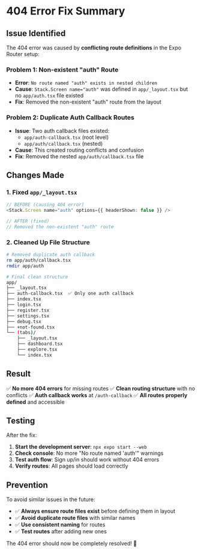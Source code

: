# 404 Error Fix Summary

## Issue Identified

The 404 error was caused by **conflicting route definitions** in the Expo Router setup:

### Problem 1: Non-existent "auth" Route
- **Error**: `No route named "auth" exists in nested children`
- **Cause**: `Stack.Screen name="auth"` was defined in `app/_layout.tsx` but no `app/auth.tsx` file existed
- **Fix**: Removed the non-existent "auth" route from the layout

### Problem 2: Duplicate Auth Callback Routes
- **Issue**: Two auth callback files existed:
  - `app/auth-callback.tsx` (root level)
  - `app/auth/callback.tsx` (nested)
- **Cause**: This created routing conflicts and confusion
- **Fix**: Removed the nested `app/auth/callback.tsx` file

## Changes Made

### 1. Fixed `app/_layout.tsx`
```typescript
// BEFORE (causing 404 error)
<Stack.Screen name="auth" options={{ headerShown: false }} />

// AFTER (fixed)
// Removed the non-existent "auth" route
```

### 2. Cleaned Up File Structure
```bash
# Removed duplicate auth callback
rm app/auth/callback.tsx
rmdir app/auth

# Final clean structure
app/
├── _layout.tsx
├── auth-callback.tsx  ✅ Only one auth callback
├── index.tsx
├── login.tsx
├── register.tsx
├── settings.tsx
├── debug.tsx
├── +not-found.tsx
└── (tabs)/
    ├── _layout.tsx
    ├── dashboard.tsx
    ├── explore.tsx
    └── index.tsx
```

## Result

✅ **No more 404 errors** for missing routes
✅ **Clean routing structure** with no conflicts
✅ **Auth callback works** at `/auth-callback`
✅ **All routes properly defined** and accessible

## Testing

After the fix:
1. **Start the development server**: `npx expo start --web`
2. **Check console**: No more "No route named 'auth'" warnings
3. **Test auth flow**: Sign up/in should work without 404 errors
4. **Verify routes**: All pages should load correctly

## Prevention

To avoid similar issues in the future:
- ✅ **Always ensure route files exist** before defining them in layout
- ✅ **Avoid duplicate route files** with similar names
- ✅ **Use consistent naming** for routes
- ✅ **Test routes** after adding new ones

The 404 error should now be completely resolved! 🎉
